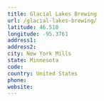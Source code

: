 ```yaml
---
title: Glacial Lakes Brewing
url: /glacial-lakes-brewing/
latitude: 46.518
longitude: -95.3761
address1: 
address2: 
city: New York Mills
state: Minnesota
code: 
country: United States
phone: 
website: 
---
```


